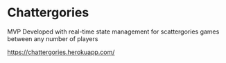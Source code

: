 # Chattergories
MVP Developed with real-time state management for scattergories games between any number of players


https://chattergories.herokuapp.com/
